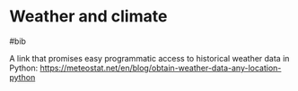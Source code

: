 # Weather and climate

#bib


A link that promises easy programmatic access to historical weather data in Python:
https://meteostat.net/en/blog/obtain-weather-data-any-location-python